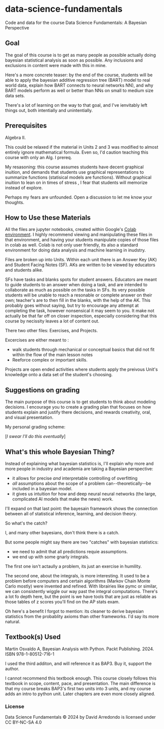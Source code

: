 # data-science-fundamentals
Code and data for the course Data Science Fundamentals: A Bayesian Perspective

## Goal

The goal of this course is to get as many people as possible actually doing bayesian statistical analysis as soon as possible.
Any inclusions and exclusions in content were made with this in mine.

Here's a more concrete teaser: by the end of the course, students will be able to apply the bayesian additive regression tree 
(BART) model to real world data, explain how BART connects to neural networks NN), and why BART models perform as well or
better than NNs on small to medium size data sets.

There's a lot of learning on the way to that goal, and I've ienvitably left things out, both intentially and unintentially.

## Prerequisites 

Algebra II.

This could be relaxed if the material in Units 2 and 3 was modified to almost entirely ignore mathematical formula.
Even so, I'd caution teaching this course with only an Alg. I prereq.

My resasoning: this course assumes students have decent graphical inuition, and demands that students use graphical 
representations to summarize functions (statisical models are functions). Without graphical inuition to lean on in times of
stress , I fear that students will memorize instead of explore.

Perhaps my fears are unfounded. Open a discussion to let me know your thoughts.

## How to Use these Materials

All the files are jupyter notebooks, created within Google's [Colab environment](https://colab.research.google.com/).
I highly recommend viewing and manipulating these files in that environment, and having your students manipulate copies 
of those files in colab as well. Colab is not only user friendly, its also a standard environment for doing data analysis 
and machine learning in inudstry.

Files are broken up into Units. Within each unit there is an Answer Key (AK) and Student Facing Notes (SF). AKs 
are written to be viewed by educators and students alike.

SFs have tasks and blanks spots for student answers. Educators are meant to guide students to an answer when doing a task,
and are intended to collaborate as much as possible on the tasks in SFs. Its very possible students will be unable to 
reach a resonable or complete answer on their own; teacher's are to then fill in the blanks, with the help of the AK. 
This probably goes without saying, but try to encourage any attempt at completing the task, however nonsensical it may 
seem to you. It make not actually be that far off on closer inspection, especially considering that this course by necissity 
leaves a lot of content out.

There two other files: Exercises, and Projects.

Excercises are either meant to :

- walk students through mechanical or conceptual basics that did not fit within the flow of the main lesson notes
- Reeforce complex or important skills.

Projects are open ended activities where students apply the preivous Unit's knowledge onto a data set of the student's 
choosing.

## Suggestions on grading

The main purpose of this course is to get students to think about modeling decisions. I encourage you to create a grading 
plan that focuses on how students explain and justify there decisions, and rewards creativity, oral, and visual presentation.

My personal grading scheme:

[*I swear I'll do this eventually*]

## What's this whole Bayesian Thing?

Instead of explaining what bayesian statistics is, I'll explain why more and more people in industry and academia are
taking a Bayesian perspective:

- it allows for precise *and* interpretable controlling of overfitting
- *all* assumptions about the scope of a problem can--theoretically--be included in a bayesian model.
- it gives us intuition for how and deep neural neural networks (the large, complicated AI models that make the news) work.

I'll expand on that last point: the bayesain framework shows the connection between all of statistical inference, learning, 
and decision theory.

So what's the catch?

I, and many other bayesians, don't think there is a catch.

But some people might say there are two "catches" with bayesian statistics:
- we need to admit that all predictions requie assumptions.
- we end up with some gnarly integrals.

The first one isn't actaully a problem, its just an exercise in humility.

The second one, about the integrals, is more interesting. It used to be a problem before computers and certain algorithms
(Markov Chain Monte Carlo mostly) were invented and refined. With librairies like pymc or similar, we can consistently wiggle
our way past the integral computations. There's a lot fo depth here, but the point is we have tools that are just as reliable 
as those tables of z scores you'll find on the AP stats exam.

Oh here's a benefit I forgot to mention: its cleaner to derive bayesian statistics from the probablity axioms than other
frameworks. I'd say its more natural.

## Textbook(s) Used
Martin Osvaldo A, Bayesian Analysis with Python. Packt Publishing. 2024. ISBN 978-1-80512-716-1

I used the third additon, and will reference it as BAP3. Buy it, support the author.

I cannot recommend this textbook enough. This course closely follows this textbook in scope, content, pace, and presentation.
The main difference is that my course breaks BAP3's first two units into 3 units, and my course adds an intro to python unit.
Later chapters are even more closely aligned.

### License

Data Science Fundamentals © 2024 by David Arredondo is licensed under CC BY-NC-SA 4.0 
